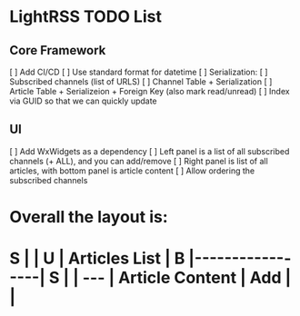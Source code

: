 # LightRSS TODO List

## Core Framework

[ ] Add CI/CD
[ ] Use standard format for datetime
[ ] Serialization:
    [ ] Subscribed channels (list of URLS)
    [ ] Channel Table + Serialization
    [ ] Article Table + Serializeion + Foreign Key (also mark read/unread)
    [ ] Index via GUID so that we can quickly update

## UI

[ ] Add WxWidgets as a dependency
[ ] Left panel is a list of all subscribed channels (+ ALL), and you can add/remove
[ ] Right panel is list of all articles, with bottom panel is article content
[ ] Allow ordering the subscribed channels

Overall the layout is:
=======================
 S  |                 |
 U  |  Articles List  |
 B  |-----------------|
 S  |                 |
--- | Article Content |
Add |                 |
=======================